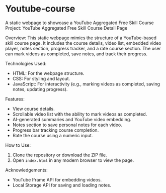 # Youtube-course
A static webpage to showcase a YouTube Aggregated Free Skill Course
Project: YouTube Aggregated Free Skill Course Detail Page

Overview:
This static webpage mimics the structure of a YouTube-based skill course page. It includes the course details, video list, embedded video player, notes section, progress tracker, and a rate course section. The user can mark videos as completed, save notes, and track their progress.

Technologies Used:
- HTML: For the webpage structure.
- CSS: For styling and layout.
- JavaScript: For interactivity (e.g., marking videos as completed, saving notes, updating progress).

Features:
- View course details.
- Scrollable video list with the ability to mark videos as completed.
- AI-generated summaries and YouTube video embedding.
- Notes section to save personal notes for each video.
- Progress bar tracking course completion.
- Rate the course using a numeric input.

How to Use:
1. Clone the repository or download the ZIP file.
2. Open `index.html` in any modern browser to view the page.

Acknowledgements:
- YouTube Iframe API for embedding videos.
- Local Storage API for saving and loading notes.
